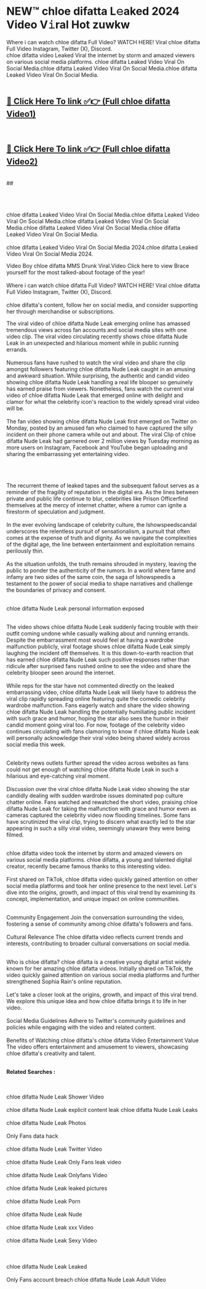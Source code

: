 
# NEW™ chloe difatta L𝚎aked 2024 Video V𝚒ral Hot zuwkw

Where i can watch chloe difatta Full Video? WATCH HERE! Viral chloe difatta Full Video Instagram, Twitter (X), Discord. <br>
chloe difatta video Leaked Viral the internet by storm and amazed viewers on various social media platforms. chloe difatta Leaked Video Viral On Social Media.chloe difatta Leaked Video Viral On Social Media.chloe difatta Leaked Video Viral On Social Media.<br>
 <br>

##  <a href="https://clipsfans.site?title=chloe_difatta&ref=git">🔴 Click Here To link ✅👉 (Full chloe difatta Video1) </a><br>
  <br>

##  <a href="https://clipsfans.site?title=chloe_difatta&ref=git">🔴 Click Here To link ✅👉 (Full chloe difatta Video2)</a><br>
  <br>
  ##


  <br>

  <br>

<br><br>
chloe difatta Leaked Video Viral On Social Media.chloe difatta Leaked Video Viral On Social Media.chloe difatta Leaked Video Viral On Social Media.chloe difatta Leaked Video Viral On Social Media.chloe difatta Leaked Video Viral On Social Media.
<br><br>
chloe difatta Leaked Video Viral On Social Media 2024.chloe difatta Leaked Video Viral On Social Media 2024.


Video Boy chloe difatta MMS Drunk Viral.Video Click here to view Brace yourself for the most talked-about footage of the year!
<br><br>
Where i can watch chloe difatta Full Video? WATCH HERE! Viral chloe difatta Full Video Instagram, Twitter (X), Discord.
<br><br>
chloe difatta's content, follow her on social media, and consider supporting her through merchandise or subscriptions.


The viral video of chloe difatta Nude Leak emerging online has amassed tremendous views across fan accounts and social media sites with one video clip. The viral video circulating recently shows chloe difatta Nude Leak in an unexpected and hilarious moment while in public running errands.
<br><br>
Numerous fans have rushed to watch the viral video and share the clip amongst followers featuring chloe difatta Nude Leak caught in an amusing and awkward situation. While surprising, the authentic and candid video showing chloe difatta Nude Leak handling a real life blooper so genuinely has earned praise from viewers. Nonetheless, fans watch the current viral video of chloe difatta Nude Leak that emerged online with delight and clamor for what the celebrity icon's reaction to the widely spread viral video will be.
<br><br>
The fan video showing chloe difatta Nude Leak first emerged on Twitter on Monday, posted by an amused fan who claimed to have captured the silly incident on their phone camera while out and about. The viral Clip of chloe difatta Nude Leak had garnered over 2 million views by Tuesday morning as more users on Instagram, Facebook and YouTube began uploading and sharing the embarrassing yet entertaining video.
<br><br>


<br><br>
The recurrent theme of leaked tapes and the subsequent fallout serves as a reminder of the fragility of reputation in the digital era. As the lines between private and public life continue to blur, celebrities like Prison Officerfind themselves at the mercy of internet chatter, where a rumor can ignite a firestorm of speculation and judgment.
<br><br>
In the ever evolving landscape of celebrity culture, the Ishowspeedscandal underscores the relentless pursuit of sensationalism, a pursuit that often comes at the expense of truth and dignity. As we navigate the complexities of the digital age, the line between entertainment and exploitation remains perilously thin.
<br><br>
As the situation unfolds, the truth remains shrouded in mystery, leaving the public to ponder the authenticity of the rumors. In a world where fame and infamy are two sides of the same coin, the saga of Ishowspeedis a testament to the power of social media to shape narratives and challenge the boundaries of privacy and consent.
<br><br>





chloe difatta Nude Leak personal information exposed
<br><br>



The video shows chloe difatta Nude Leak suddenly facing trouble with their outfit coming undone while casually walking about and running errands. Despite the embarrassment most would feel at having a wardrobe malfunction publicly, viral footage shows chloe difatta Nude Leak simply laughing the incident off themselves. It is this down-to-earth reaction that has earned chloe difatta Nude Leak such positive responses rather than ridicule after surprised fans rushed online to see the video and share the celebrity blooper seen around the internet.
<br><br>
While reps for the star have not commented directly on the leaked embarrassing video, chloe difatta Nude Leak will likely have to address the viral clip rapidly spreading online featuring quite the comedic celebrity wardrobe malfunction. Fans eagerly watch and share the video showing chloe difatta Nude Leak handling the potentially humiliating public incident with such grace and humor, hoping the star also sees the humor in their candid moment going viral too. For now, footage of the celebrity video continues circulating with fans clamoring to know if chloe difatta Nude Leak will personally acknowledge their viral video being shared widely across social media this week.
<br><br>

Celebrity news outlets further spread the video across websites as fans could not get enough of watching chloe difatta Nude Leak in such a hilarious and eye-catching viral moment.
<br><br>
Discussion over the viral chloe difatta Nude Leak video showing the star candidly dealing with sudden wardrobe issues dominated pop culture chatter online. Fans watched and rewatched the short video, praising chloe difatta Nude Leak for taking the malfunction with grace and humor even as cameras captured the celebrity video now flooding timelines. Some fans have scrutinized the viral clip, trying to discern what exactly led to the star appearing in such a silly viral video, seemingly unaware they were being filmed.
<br><br>


chloe difatta video took the internet by storm and amazed viewers on various social media platforms. chloe difatta, a young and talented digital creator, recently became famous thanks to this interesting video.
<br><br>
First shared on TikTok, chloe difatta video quickly gained attention on other social media platforms and took her online presence to the next level. Let's dive into the origins, growth, and impact of this viral trend by examining its concept, implementation, and unique impact on online communities.
<br><br>

Community Engagement Join the conversation surrounding the video, fostering a sense of community among chloe difatta's followers and fans.
<br><br>
Cultural Relevance The chloe difatta video reflects current trends and interests, contributing to broader cultural conversations on social media.
<br><br>




Who is chloe difatta? chloe difatta is a creative young digital artist widely known for her amazing chloe difatta videos. Initially shared on TikTok, the video quickly gained attention on various social media platforms and further strengthened Sophia Rain's online reputation.
<br><br>
Let's take a closer look at the origins, growth, and impact of this viral trend. We explore this unique idea and how chloe difatta brings it to life in her video.
<br><br>
Social Media Guidelines Adhere to Twitter's community guidelines and policies while engaging with the video and related content.
<br><br>
Benefits of Watching chloe difatta's chloe difatta Video Entertainment Value The video offers entertainment and amusement to viewers, showcasing chloe difatta's creativity and talent.
<br><br>




<strong>Related Searches :</strong>

<br><br>
chloe difatta Nude Leak Shower Video
<br><br>
chloe difatta Nude Leak explicit content leak
chloe difatta Nude Leak Leaks
<br><br>
chloe difatta Nude Leak Photos
<br><br>
Only Fans data hack
<br><br>
chloe difatta Nude Leak Twitter Video
<br><br>
chloe difatta Nude Leak Only Fans leak video
<br><br>
chloe difatta Nude Leak Onlyfans Video
<br><br>
chloe difatta Nude Leak leaked pictures
<br><br>
chloe difatta Nude Leak Porn
<br><br>
chloe difatta Nude Leak Nude
<br><br>
chloe difatta Nude Leak xxx Video
<br><br>
chloe difatta Nude Leak Sexy Video
<br><br>
<br><br>
chloe difatta Nude Leak Leaked
<br><br>
Only Fans account breach
chloe difatta Nude Leak Adult Video
<br><br>